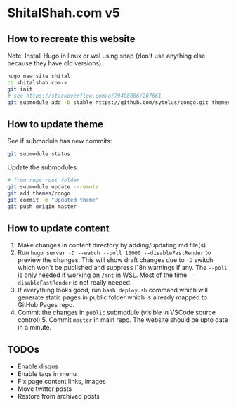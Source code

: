 # ShitalShah.com v5

## How to recreate this website

Note: Install Hugo in linux or wsl using snap (don't use anything else because they have old versions).

```bash
hugo new site shital
cd shitalshah.com-v
git init
# see https://stackoverflow.com/a/79408066/207661
git submodule add -b stable https://github.com/sytelus/congo.git themes/congo
```

## How to update theme

See if submodule has new commits:

```bash
git submodule status
```

Update the submodules:

```bash
# from repo root folder
git submodule update --remote
git add themes/congo
git commit -m "Updated theme"
git push origin master
```

## How to update content

1. Make changes in content directory by adding/updating md file(s).
2. Run `hugo server -D --watch --poll 10000 --disableFastRender` to preview the changes. This will show draft changes due to `-D` switch which won't be published and suppress i18n warnings if any. The `--poll` is only needed if working on `/mnt` in WSL. Most of the time `--disableFastRender` is not really needed.
3. If everything looks good, run `bash deploy.sh` command which will generate static pages in public folder which is already mapped to GitHub Pages repo.
4. Commit the changes in `public` submodule (visible in VSCode source control).5. Commit `master` in main repo. The website should be upto date in a minute.

## TODOs

- Enable disqus
- Enable tags in menu
- Fix page content links, images
- Move twitter posts
- Restore from archived posts
